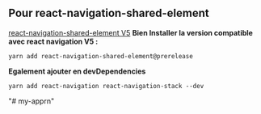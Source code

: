 ## Pour react-navigation-shared-element
[react-navigation-shared-element V5](https://github.com/IjzerenHein/react-navigation-shared-element/blob/master/docs/Navigation5.md)
**Bien Installer la version compatible avec react navigation V5 :**
```
yarn add react-navigation-shared-element@prerelease
```
**Egalement ajouter en devDependencies**
```
yarn add react-navigation react-navigation-stack --dev
```

"# my-apprn" 
